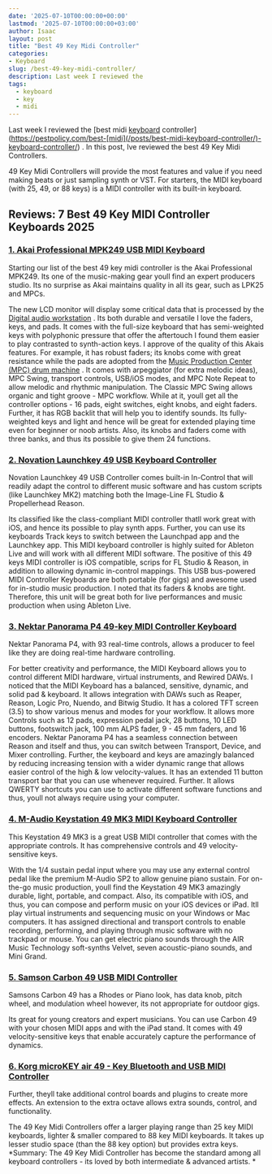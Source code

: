 ```yaml
---
date: '2025-07-10T00:00:00+00:00'
lastmod: '2025-07-10T00:00:00+03:00'
author: Isaac
layout: post
title: "Best 49 Key Midi Controller"
categories:
- Keyboard
slug: /best-49-key-midi-controller/
description: Last week I reviewed the
tags: 
  - keyboard
  - key
  - midi
---
```

Last week I reviewed the
[best midi [keyboard](/posts/best-midi-keyboard-for-ableton/) controller](https://pestpolicy.com/best-[midi](/posts/best-midi-keyboard-controller/)-keyboard-controller/)
. In this post, Ive reviewed the best 49 Key Midi Controllers.

49 Key Midi Controllers will provide the most features and value if you need making beats or just sampling synth or VST.
For starters, the MIDI keyboard (with 25, 49, or 88 keys) is a MIDI controller with its built-in keyboard.
## Reviews: 7 Best 49 Key MIDI Controller Keyboards 2025
### [1. Akai Professional MPK249 USB MIDI Keyboard](https://www.amazon.com/dp/B00IJ7FGSC/?tag=p-policy-20)
Starting our list of the best 49 key midi controller is the Akai Professional MPK249. Its one of the music-making gear youll find an expert producers studio. Its no surprise as Akai maintains quality in all its gear, such as LPK25 and MPCs.

The new LCD monitor will display some critical data that is processed by the
[Digital audio workstation](https://en.wikipedia.org/wiki/Digital_audio_workstation)
. Its both durable and versatile  I love the faders, keys, and pads.
It comes with the full-size keyboard that has semi-weighted keys with polyphonic pressure that offer the aftertouch  I found them easier to play contrasted to synth-action keys.
I approve of the quality of this Akais features. For example, it has robust faders; its knobs come with great resistance while the pads are adopted from the
[Music Production Center (MPC) drum machine](https://en.wikipedia.org/wiki/Akai_MPC)
.
It comes with arpeggiator (for extra melodic ideas), MPC Swing, transport controls, USB/iOS modes, and MPC Note Repeat to allow melodic and rhythmic manipulation. The Classic MPC Swing allows organic and tight groove - MPC workflow.
While at it, youll get all the controller options - 16 pads, eight switches, eight knobs, and eight faders. Further, it has RGB backlit that will help you to identify sounds.
Its fully-weighted keys and light and hence will be great for extended playing time  even for beginner or noob artists. Also, its knobs and faders come with three banks, and thus its possible to give them 24 functions.
### [2. Novation Launchkey 49 USB Keyboard Controller](https://www.amazon.com/dp/B00IWVWUWA/?tag=p-policy-20)
Novation Launchkey 49 USB Controller comes built-in In-Control that will readily adapt the control to different music software and has custom scripts (like Launchkey MK2) matching both the Image-Line FL Studio & Propellerhead Reason.

Its classified like the class-compliant MIDI controller thatll work great with iOS, and hence its possible to play synth apps. Further, you can use its keyboards Track keys to switch between the Launchpad app and the Launchkey app.
This MIDI keyboard controller is highly suited for Ableton Live and will work with all different MIDI software. The positive of this 49 keys MIDI controller is iOS compatible, scrips for FL Studio & Reason, in addition to allowing dynamic in-control mappings.
This USB bus-powered MIDI Controller Keyboards are both portable (for gigs) and awesome used for in-studio music production.
I noted that its faders & knobs are tight. Therefore, this unit will be great both for live performances and music production  when using Ableton Live.
### [3. Nektar Panorama P4 49-key MIDI Controller Keyboard](https://www.amazon.com/dp/B008EY9XPW/?tag=p-policy-20)
Nektar Panorama P4, with 93 real-time controls, allows a producer to feel like they are doing real-time hardware controlling.

For better creativity and performance, the MIDI Keyboard allows you to control different MIDI hardware, virtual instruments, and Rewired DAWs.
I noticed that the MIDI Keyboard has a balanced, sensitive, dynamic, and solid pad & keyboard. It allows integration with DAWs such as Reaper, Reason, Logic Pro, Nuendo, and Bitwig Studio.
It has a colored TFT screen (3.5) to show various menus and modes for your workflow. It allows more Controls such as 12 pads, expression pedal jack, 28 buttons, 10 LED buttons, footswitch jack, 100 mm ALPS fader, 9 - 45 mm faders, and 16 encoders.
Nektar Panorama P4 has a seamless connection between Reason and itself  and thus, you can switch between Transport, Device, and Mixer controlling.
Further, the keyboard and keys are amazingly balanced by reducing increasing tension  with a wider dynamic range that allows easier control of the high & low velocity-values.
It has an extended 11 button transport bar that you can use whenever required. Further. It allows QWERTY shortcuts you can use to activate different software functions  and thus, youll not always require using your computer.
### [4. M-Audio Keystation 49 MK3 MIDI Keyboard Controller](https://www.amazon.com/dp/B07DDN6TP6/?tag=p-policy-20)
This Keystation 49 MK3 is a great USB MIDI controller that comes with the appropriate controls. It has comprehensive controls and 49 velocity-sensitive keys.

With the 1/4 sustain pedal input where you may use any external control pedal like the premium M-Audio SP2 to allow genuine piano sustain.
For on-the-go music production, youll find the Keystation 49 MK3 amazingly durable, light, portable, and compact. Also, its compatible with iOS, and thus, you can compose and perform music on your iOS devices or iPad.
Itll play virtual instruments and sequencing music on your Windows or Mac computers.
It has assigned directional and transport controls to enable recording, performing, and playing through music software with no trackpad or mouse.
You can get electric piano sounds through the AIR Music Technology soft-synths  Velvet, seven acoustic-piano sounds, and Mini Grand.
### [5. Samson Carbon 49 USB MIDI Controller](https://www.amazon.com/dp/B0077AMUFY/?tag=p-policy-20)
Samsons Carbon 49 has a Rhodes or Piano look, has data knob, pitch wheel, and modulation wheel  however, its not appropriate for outdoor gigs.


Its great for young creators and expert musicians. You can use Carbon 49 with your chosen MIDI apps and with the iPad stand. It comes with 49 velocity-sensitive keys that enable accurately capture the performance of dynamics.
### [6. Korg microKEY air 49 - Key Bluetooth and USB MIDI Controller](https://www.amazon.com/dp/B018ATKMFK/?tag=p-policy-20)
Further, theyll take additional control boards and plugins to create more effects. An extension to the extra octave allows extra sounds, control, and functionality.


The 49 Key Midi Controllers offer a larger playing range than 25 key MIDI keyboards, lighter & smaller compared to 88 key MIDI keyboards. It takes up lesser studio space (than the 88 key option) but provides extra keys.
*Summary: The 49 Key Midi Controller has become the standard among all keyboard controllers - its loved by both intermediate & advanced artists. *
